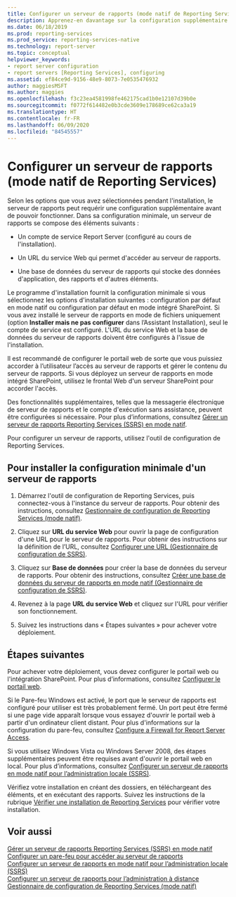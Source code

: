 ```yaml
---
title: Configurer un serveur de rapports (mode natif de Reporting Services) | Microsoft Docs
description: Apprenez-en davantage sur la configuration supplémentaire du serveur de rapports SQL Server, qui dépend des options que vous avez choisies pendant l’installation.
ms.date: 06/18/2019
ms.prod: reporting-services
ms.prod_service: reporting-services-native
ms.technology: report-server
ms.topic: conceptual
helpviewer_keywords:
- report server configuration
- report servers [Reporting Services], configuring
ms.assetid: ef84ce9d-9156-48e9-8073-7e0535476932
author: maggiesMSFT
ms.author: maggies
ms.openlocfilehash: f3c23ea4581998fe462175cad1b0e12107d39b0e
ms.sourcegitcommit: f0772f614482e0b3cde3609e178689ce62ca3a19
ms.translationtype: HT
ms.contentlocale: fr-FR
ms.lasthandoff: 06/09/2020
ms.locfileid: "84545557"
---
```

# <a name="configure-a-report-server-reporting-services-native-mode"></a>Configurer un serveur de rapports (mode natif de Reporting Services)
  Selon les options que vous avez sélectionnées pendant l'installation, le serveur de rapports peut requérir une configuration supplémentaire avant de pouvoir fonctionner. Dans sa configuration minimale, un serveur de rapports se compose des éléments suivants :  
  
-   Un compte de service Report Server (configuré au cours de l'installation).  
  
-   Un URL du service Web qui permet d'accéder au serveur de rapports.  
  
-   Une base de données du serveur de rapports qui stocke des données d'application, des rapports et d'autres éléments.  
  
 Le programme d'installation fournit la configuration minimale si vous sélectionnez les options d'installation suivantes : configuration par défaut en mode natif ou configuration par défaut en mode intégré SharePoint. Si vous avez installé le serveur de rapports en mode de fichiers uniquement (option **Installer mais ne pas configurer** dans l’Assistant Installation), seul le compte de service est configuré. L'URL du service Web et la base de données du serveur de rapports doivent être configurés à l'issue de l'installation.  
  
Il est recommandé de configurer le portail web de sorte que vous puissiez accorder à l’utilisateur l’accès au serveur de rapports et gérer le contenu du serveur de rapports. Si vous déployez un serveur de rapports en mode intégré SharePoint, utilisez le frontal Web d'un serveur SharePoint pour accorder l'accès.  
  
 Des fonctionnalités supplémentaires, telles que la messagerie électronique de serveur de rapports et le compte d'exécution sans assistance, peuvent être configurées si nécessaire. Pour plus d’informations, consultez [Gérer un serveur de rapports Reporting Services (SSRS) en mode natif](../../reporting-services/report-server/manage-a-reporting-services-native-mode-report-server.md).  
  
 Pour configurer un serveur de rapports, utilisez l'outil de configuration de Reporting Services.  
  
## <a name="to-minimally-configure-a-report-server-installation"></a>Pour installer la configuration minimale d'un serveur de rapports  
  
1.  Démarrez l'outil de configuration de Reporting Services, puis connectez-vous à l'instance du serveur de rapports. Pour obtenir des instructions, consultez [Gestionnaire de configuration de Reporting Services &#40;mode natif&#41;](../../reporting-services/install-windows/reporting-services-configuration-manager-native-mode.md).  
  
2.  Cliquez sur **URL du service Web** pour ouvrir la page de configuration d'une URL pour le serveur de rapports. Pour obtenir des instructions sur la définition de l’URL, consultez [Configurer une URL &#40;Gestionnaire de configuration de SSRS&#41;](../../reporting-services/install-windows/configure-a-url-ssrs-configuration-manager.md).  
  
3.  Cliquez sur **Base de données** pour créer la base de données du serveur de rapports. Pour obtenir des instructions, consultez [Créer une base de données du serveur de rapports en mode natif &#40;Gestionnaire de configuration de SSRS&#41;](../../reporting-services/install-windows/ssrs-report-server-create-a-native-mode-report-server-database.md).  
  
4.  Revenez à la page **URL du service Web** et cliquez sur l'URL pour vérifier son fonctionnement.  
  
5.  Suivez les instructions dans « Étapes suivantes » pour achever votre déploiement.  
  
## <a name="next-steps"></a>Étapes suivantes  
 Pour achever votre déploiement, vous devez configurer le portail web ou l'intégration SharePoint. Pour plus d’informations, consultez [Configurer le portail web](../../reporting-services/report-server/configure-web-portal.md).  
  
 Si le Pare-feu Windows est activé, le port que le serveur de rapports est configuré pour utiliser est très probablement fermé. Un port peut être fermé si une page vide apparaît lorsque vous essayez d'ouvrir le portail web à partir d'un ordinateur client distant. Pour plus d'informations sur la configuration du pare-feu, consultez [Configure a Firewall for Report Server Access](../../reporting-services/report-server/configure-a-firewall-for-report-server-access.md).  
  
 Si vous utilisez Windows Vista ou Windows Server 2008, des étapes supplémentaires peuvent être requises avant d'ouvrir le portail web en local. Pour plus d’informations, consultez [Configurer un serveur de rapports en mode natif pour l’administration locale &#40;SSRS&#41;](../../reporting-services/report-server/configure-a-native-mode-report-server-for-local-administration-ssrs.md).  
  
 Vérifiez votre installation en créant des dossiers, en téléchargeant des éléments, et en exécutant des rapports. Suivez les instructions de la rubrique [Vérifier une installation de Reporting Services](../../reporting-services/install-windows/verify-a-reporting-services-installation.md) pour vérifier votre installation.  
  
## <a name="see-also"></a>Voir aussi  
 [Gérer un serveur de rapports Reporting Services (SSRS) en mode natif](../../reporting-services/report-server/manage-a-reporting-services-native-mode-report-server.md)   
 [Configurer un pare-feu pour accéder au serveur de rapports](../../reporting-services/report-server/configure-a-firewall-for-report-server-access.md)   
 [Configurer un serveur de rapports en mode natif pour l’administration locale &#40;SSRS&#41;](../../reporting-services/report-server/configure-a-native-mode-report-server-for-local-administration-ssrs.md)   
 [Configurer un serveur de rapports pour l’administration à distance](../../reporting-services/report-server/configure-a-report-server-for-remote-administration.md)   
 [Gestionnaire de configuration de Reporting Services &#40;mode natif&#41;](../../reporting-services/install-windows/reporting-services-configuration-manager-native-mode.md)  
  
